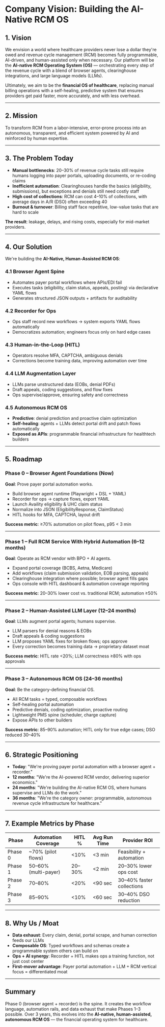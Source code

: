 # Company Vision: Building the AI-Native RCM OS

## 1. Vision

We envision a world where healthcare providers never lose a dollar they're owed and revenue cycle management (RCM) becomes fully programmable, AI-driven, and human-assisted only when necessary. Our platform will be the **AI-native RCM Operating System (OS)** — orchestrating every step of the revenue cycle with a blend of browser agents, clearinghouse integrations, and large language models (LLMs).

Ultimately, we aim to be the **financial OS of healthcare**, replacing manual billing operations with a self-healing, predictive system that ensures providers get paid faster, more accurately, and with less overhead.

---

## 2. Mission

To transform RCM from a labor-intensive, error-prone process into an autonomous, transparent, and efficient system powered by AI and reinforced by human expertise.

---

## 3. The Problem Today

- **Manual bottlenecks**: 20–30% of revenue cycle tasks still require humans logging into payer portals, uploading documents, or re-coding claims
- **Inefficient automation**: Clearinghouses handle the basics (eligibility, submissions), but exceptions and denials still need costly staff
- **High cost of collections**: RCM can cost 4–10% of collections, with average days in A/R (DSO) often exceeding 40
- **Burnout & turnover**: Billing staff face repetitive, low-value tasks that are hard to scale

**The result**: leakage, delays, and rising costs, especially for mid-market providers.

---

## 4. Our Solution

We're building the **AI-Native, Human-Assisted RCM OS**:

### 4.1 Browser Agent Spine
- Automates payer portal workflows where APIs/EDI fail
- Executes tasks (eligibility, claim status, appeals, posting) via declarative YAML flows
- Generates structured JSON outputs + artifacts for auditability

### 4.2 Recorder for Ops
- Ops staff record new workflows → system exports YAML flows automatically
- Democratizes automation; engineers focus only on hard edge cases

### 4.3 Human-in-the-Loop (HITL)
- Operators resolve MFA, CAPTCHA, ambiguous denials
- Corrections become training data, improving automation over time

### 4.4 LLM Augmentation Layer
- LLMs parse unstructured data (EOBs, denial PDFs)
- Draft appeals, coding suggestions, and flow fixes
- Ops supervise/approve, ensuring safety and correctness

### 4.5 Autonomous RCM OS
- **Predictive**: denial prediction and proactive claim optimization
- **Self-healing**: agents + LLMs detect portal drift and patch flows automatically
- **Exposed as APIs**: programmable financial infrastructure for healthtech builders

---

## 5. Roadmap

### Phase 0 – Browser Agent Foundations (Now)

**Goal**: Prove payer portal automation works.

- Build browser agent runtime (Playwright + DSL + YAML)
- Recorder for ops → capture flows, export YAML
- Launch Availity eligibility & UHC claim status
- Normalize into JSON (EligibilityResponse, ClaimStatus)
- HITL hooks for MFA, CAPTCHA, layout drift

**Success metric**: ≥70% automation on pilot flows, p95 < 3 min

---

### Phase 1 – Full RCM Service With Hybrid Automation (6–12 months)

**Goal**: Operate as RCM vendor with BPO + AI agents.

- Expand portal coverage (BCBS, Aetna, Medicare)
- Add workflows (claim submission validation, EOB parsing, appeals)
- Clearinghouse integration where possible; browser agent fills gaps
- Ops console with HITL dashboard & automation coverage reporting

**Success metric**: 20–30% lower cost vs. traditional RCM; automation ≥50%

---

### Phase 2 – Human-Assisted LLM Layer (12–24 months)

**Goal**: LLMs augment portal agents; humans supervise.

- LLM parsers for denial reasons & EOBs
- Draft appeals & coding suggestions
- LLM proposes YAML fixes for broken flows; ops approve
- Every correction becomes training data → proprietary dataset moat

**Success metric**: HITL rate <20%; LLM correctness ≥80% with ops approvals

---

### Phase 3 – Autonomous RCM OS (24–36 months)

**Goal**: Be the category-defining financial OS.

- All RCM tasks = typed, composable workflows
- Self-healing portal automation
- Predictive denials, coding optimization, proactive routing
- Lightweight PMS spine (scheduler, charge capture)
- Expose APIs to other builders

**Success metric**: 85–90% automation; HITL only for true edge cases; DSO reduced 30–40%

---

## 6. Strategic Positioning

- **Today**: "We're proving payer portal automation with a browser agent + recorder."
- **12 months**: "We're the AI-powered RCM vendor, delivering superior economics."
- **24 months**: "We're building the AI-native RCM OS, where humans supervise and LLMs do the work."
- **36 months**: "We're the category owner: programmable, autonomous revenue cycle infrastructure for healthcare."

---

## 7. Example Metrics by Phase

| Phase | Automation Coverage | HITL % | Avg Run Time | Provider ROI |
|-------|-------------------|--------|--------------|--------------|
| Phase 0 | ~70% (pilot flows) | <10% | <3 min | Feasibility + automation |
| Phase 1 | 50–60% (multi-payer) | 20–30% | <2 min | 20–30% lower ops cost |
| Phase 2 | 70–80% | <20% | <90 sec | 30–40% faster collections |
| Phase 3 | 85–90% | <10% | <60 sec | 30–40% DSO reduction |

---

## 8. Why Us / Moat

- **Data exhaust**: Every claim, denial, portal scrape, and human correction feeds our LLMs
- **Composable OS**: Typed workflows and schemas create a programmable system others can build on
- **Ops + AI synergy**: Recorder + HITL makes ops a training function, not just cost center
- **First-mover advantage**: Payer portal automation + LLM + RCM vertical focus = differentiated moat

---

## Summary

Phase 0 (browser agent + recorder) is the spine. It creates the workflow language, automation rails, and data exhaust that make Phases 1–3 possible. Over 3 years, this evolves into the **AI-native, human-assisted, autonomous RCM OS** — the financial operating system for healthcare.